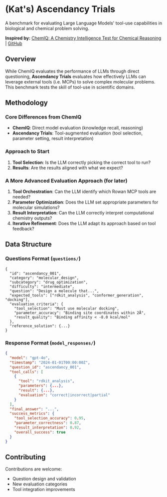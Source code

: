 # (Kat's) Ascendancy Trials

A benchmark for evaluating Large Language Models' tool-use capabilities in biological and chemical problem solving.

**Inspired by:** [ChemIQ: A Chemistry Intelligence Test for Chemical Reasoning](https://arxiv.org/abs/2505.07735) | [GitHub](https://github.com/oxpig/ChemIQ)

## Overview

While ChemIQ evaluates the performance of LLMs through direct questioning, **Ascendancy Trials** evaluates how effectively LLMs can leverage external tools (i.e. MCPs) to solve complex molecular problems. This benchmark tests the skill of tool-use in scientific domains. 

## Methodology

### Core Differences from ChemIQ
- **ChemIQ**: Direct model evaluation (knowledge recall, reasoning)
- **Ascendancy Trials**: Tool-augmented evaluation (tool selection, parameter setting, result interpretation)

### Approach to Start 
1. **Tool Selection**: Is the LLM correctly picking the correct tool to run?
2. **Results**: Are the results aligned with what we expect?

### A More Advanced Evaluation Approach (for later)
1. **Tool Orchestration**: Can the LLM identify which Rowan MCP tools are needed?
2. **Parameter Optimization**: Does the LLM set appropriate parameters for molecular simulations?
3. **Result Interpretation**: Can the LLM correctly interpret computational chemistry outputs?
4. **Iterative Refinement**: Does the LLM adapt its approach based on tool feedback?

## Data Structure

### Questions Format (`questions/`)
```jsonl
{
  "id": "ascendancy_001",
  "category": "molecular_design",
  "subcategory": "drug_optimization", 
  "difficulty": "intermediate",
  "question": "Design a molecule that...",
  "expected_tools": ["rdkit_analysis", "conformer_generation", "docking"],
  "evaluation_criteria": {
    "tool_selection": "Must use molecular docking",
    "parameter_accuracy": "Binding site coordinates within 2Å",
    "result_quality": "Binding affinity < -8.0 kcal/mol"
  },
  "reference_solution": {...}
}
```

### Response Format (`model_responses/`)
```json
{
  "model": "gpt-4o",
  "timestamp": "2024-01-01T00:00:00Z",
  "question_id": "ascendancy_001",
  "tool_calls": [
    {
      "tool": "rdkit_analysis",
      "parameters": {...},
      "result": {...},
      "evaluation": "correct|incorrect|partial"
    }
  ],
  "final_answer": "...",
  "success_metrics": {
    "tool_selection_accuracy": 0.95,
    "parameter_correctness": 0.87,
    "result_interpretation": 0.92,
    "overall_success": true
  }
}
```

## Contributing

Contributions are welcome: 
- Question design and validation
- New evaluation categories
- Tool integration improvements
